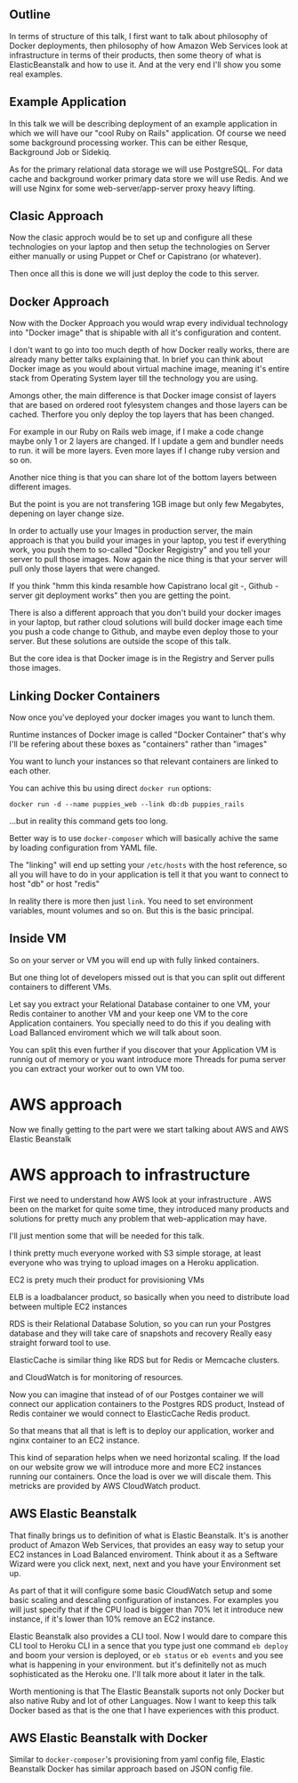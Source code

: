 ## Outline


In terms of structure of this talk,  I first want to talk about philosophy of Docker
deployments, then philosophy of how Amazon Web Services look at
infrastructure in terms of their products,
then some theory of what is ElasticBeanstalk and how to use it.
And at the very end I'll show you some real examples.

## Example Application

In this talk we will be describing deployment of an example application
in which we will have our "cool Ruby on Rails" application.
Of course we need some background processing worker. This can be either
Resque, Background  Job  or Sidekiq.

As for the primary relational data storage we will use PostgreSQL. For
data cache and background worker primary data store we will use Redis.
And we will use Nginx for some web-server/app-server proxy heavy lifting.


## Clasic Approach

Now the clasic approch would be to set up and configure all these
technologies on your laptop and then  setup the technologies on
Server either manually or using  Puppet or Chef or Capistrano (or whatever).

Then once all this is done we will just deploy the code to this server.

## Docker Approach

Now with the Docker Approach you would wrap every individual technology
into "Docker image" that is shipable with all it's configuration and content.

I don't want to go into too much depth of how
Docker really works, there are already many better talks explaining that. In
brief you can think about Docker image as you would about virtual machine image,
meaning it's entire stack from Operating System layer till the
technology you are using.

Amongs other, the main difference is that Docker image consist of layers that are based on
ordered root fylesystem changes and those layers can be cached.
Therfore you only deploy the top layers that has been changed.

For example in our Ruby on Rails web image, if I make a code change maybe
only 1 or 2 layers are changed. If I update a gem and bundler needs to
run. it will be more layers. Even more layes if I change ruby version
and so on.

Another nice thing is that you can share lot of the bottom layers
between different images.

But the point is you are not transfering 1GB image but only few
Megabytes, depening on layer change size.


In order to actually use your Images in production server, the main
approach is that you build your images in your laptop, you test if
everything work, you push them to so-called "Docker Regigistry" and you tell your
server to pull those images.
Now again the nice thing is that your server will pull only those layers
that were changed.

If you think "hmm this kinda resamble how Capistrano local git -,
Github - server git deployment works" then you are getting the point.

There is also a different approach that you don't build your docker
images in your laptop, but rather cloud solutions will build docker
image each time you push a code change to Github, and maybe even deploy those to your server.
But these solutions are outside the scope of this talk.

But the core idea is that Docker image is in the  Registry and Server pulls those images.


## Linking Docker Containers

Now once you've deployed your docker images you want to lunch them.

Runtime instances of Docker image is called "Docker Container" that's
why I'll be refering about these boxes as "containers" rather than
"images"

You want to lunch your instances so that relevant containers
are linked  to each other.

You can achive this bu using direct `docker run` options:

```
docker run -d --name puppies_web --link db:db puppies_rails
```

...but in reality this command gets too long.

Better way is to use `docker-composer` which will basically achive the
same by loading configuration from YAML   file.

The "linking" will end up setting your `/etc/hosts` with the host
reference, so all you will have to do in your application is tell it
that you want to connect to host "db" or host "redis"

In reality there is more then just `link`. You need to set environment
variables, mount volumes and so on. But this is the basic principal.


## Inside VM

So on your server or VM you will end up with fully linked containers.

But one thing lot of developers missed out is that you can split out
different containers to different VMs.

 Let say you extract your
Relational Database container to one VM, your Redis container to another
VM and your keep one VM to the core Application containers.
You specially need to do this if you dealing with Load Ballanced
enviroment which we will talk about soon.

You can split this even further  if you discover that your Application VM is runnig out of
memory or you want introduce more Threads for puma server you can
extract your worker out to own VM too.


# AWS approach

Now we finally getting to the part were we start talking about AWS and
AWS Elastic Beanstalk

# AWS approach to infrastructure

First we need to understand how AWS look at your infrastructure
. AWS been on the market for quite some time, they introduced
many products and solutions for pretty much any problem that
web-application may have.

I'll just mention some that will be needed for this talk.

I think pretty much everyone worked with S3 simple storage, at least everyone who was
trying to upload images on a Heroku application.

EC2 is prety much their product for provisioning VMs

ELB is a loadbalancer product, so basically when you need to distribute
load between multiple EC2 instances

RDS is their Relational Database Solution, so you can run your Postgres
database and they will take care of snapshots and recovery Really easy
straight forward tool to use.

ElasticCache is similar thing like RDS but for Redis or Memcache
clusters.

and CloudWatch is for monitoring of resources.


Now you can imagine that instead of of our Postges container we will connect
our application containers to the Postgres RDS product,
Instead of Redis container we would connect to ElasticCache Redis
product.

So that means that all that is left is to  deploy our application, worker and nginx
container to an EC2 instance.

This kind of separation helps when we need horizontal scaling. If the
load on our website grow we will introduce more and more EC2 instances
running our containers. Once the load is over we will discale them. This
metricks are provided by AWS CloudWatch product.

## AWS Elastic Beanstalk

That finally brings us to definition of what is Elastic Beanstalk. 
It's is another product of Amazon Web Services, that provides an easy
way to setup your EC2 instances in Load Balanced enviroment. Think about
it as a Seftware Wizard were you click next, next, next and you have
your Environment set up.

As part of that it will configure some basic CloudWatch setup and some basic
scaling and descaling configuration of instances. For examples you will
just specify that if the CPU load is bigger than 70% let it introduce
new instance, if it's lower than 10% remove an EC2 instance.

Elastic Beanstalk also provides a CLI tool. Now I would dare to compare this CLI tool to
Heroku CLI in a sence that you type just one command `eb deploy` and boom your version
is deployed, or `eb status` or `eb events` and you see what is happening in your environment.
but it's definitelly not as much  sophisticated as the Heroku one. I'll talk more
about it later in the talk.

Worth mentioning is that The Elastic Beanstalk suports not only Docker
but also native Ruby and lot of other Languages. Now I want to keep this
talk Docker based as that is the one that I have experiences with 
this product.


## AWS Elastic Beanstalk with Docker

Similar to `docker-composer`'s provisioning from yaml config file, Elastic Beanstalk Docker
has similar approach based on JSON config file.


